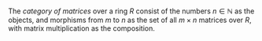 The *category of matrices* over a ring $R$ consist of the numbers $n \in \mathbb{N}$ as the objects, and morphisms from $m$ to $n$ as the set of all $m \times n$ matrices over $R$, with matrix multiplication as the composition.
